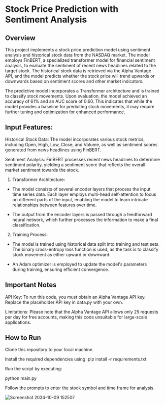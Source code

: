 # Stock Price Prediction with Sentiment Analysis

## Overview
This project implements a stock price prediction model using sentiment analysis and historical stock data from the NASDAQ market. The model employs FinBERT, a specialized transformer model for financial sentiment analysis, to evaluate the sentiment of recent news headlines related to the target stock. The historical stock data is retrieved via the Alpha Vantage API, and the model predicts whether the stock price will trend upwards or downwards based on sentiment scores and other market indicators.

The predictive model incorporates a Transformer architecture and is trained to classify stock movements. Upon evaluation, the model achieved an accuracy of 61% and an AUC score of 0.60. This indicates that while the model provides a baseline for predicting stock movements, it may require further tuning and optimization for enhanced performance.

## Input Features:

Historical Stock Data: The model incorporates various stock metrics, including Open, High, Low, Close, and Volume, as well as sentiment scores generated from news headlines using FinBERT.

Sentiment Analysis: FinBERT processes recent news headlines to determine sentiment polarity, yielding a sentiment score that reflects the overall market sentiment towards the stock.

1. Transformer Architecture:

- The model consists of several encoder layers that process the input time series data. Each layer employs multi-head self-attention to focus on different parts of the input, enabling the model to learn intricate relationships between features over time.
  
- The output from the encoder layers is passed through a feedforward neural network, which further processes the information to make a final classification.
  
2. Training Process:

- The model is trained using historical data split into training and test sets. The binary cross-entropy loss function is used, as the task is to classify stock movement as either upward or downward.
  
- An Adam optimizer is employed to update the model's parameters during training, ensuring efficient convergence.

## Important Notes
API Key: To run this code, you must obtain an Alpha Vantage API key. Replace the placeholder API key in data.py with your own.

Limitations: Please note that the Alpha Vantage API allows only 25 requests per day for free accounts, making this code unsuitable for large-scale applications.

## How to Run

Clone this repository to your local machine.

Install the required dependencies using:
pip install -r requirements.txt

Run the script by executing:

python main.py


Follow the prompts to enter the stock symbol and time frame for analysis.

![Screenshot 2024-10-09 152507](https://github.com/user-attachments/assets/f0397f03-f87c-45c8-ad0f-f1ae71fb93cf)
